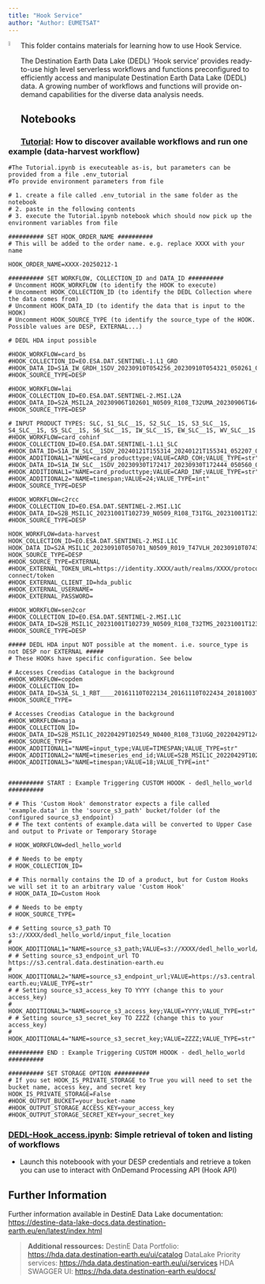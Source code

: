 ```yaml
---
title: "Hook Service"
author: "Author: EUMETSAT"
---
```


<img style="float:left; width:5%" src="../img/EUMETSAT-icon.png"/>
This folder contains materials for learning how to use Hook Service. 

The Destination Earth Data Lake (DEDL) ‘Hook service’ provides ready-to-use high level serverless workflows and functions preconfigured to efficiently access and manipulate Destination Earth Data Lake (DEDL) data. A growing number of workflows and functions will provide on-demand capabilities for the diverse data analysis needs.

## Notebooks


### [Tutorial](): How to discover available workflows and run one example (data-harvest workflow)


```shell
#The Tutorial.ipynb is executeable as-is, but parameters can be provided from a file .env_tutorial
#To provide environment parameters from file

# 1. create a file called .env_tutorial in the same folder as the notebook
# 2. paste in the following contents
# 3. execute the Tutorial.ipynb notebook which should now pick up the environment variables from file

########## SET HOOK_ORDER_NAME ##########
# This will be added to the order name. e.g. replace XXXX with your name

HOOK_ORDER_NAME=XXXX-20250212-1

########## SET WORKFLOW, COLLECTION_ID and DATA_ID ##########
# Uncomment HOOK_WORKFLOW (to identify the HOOK to execute)
# Uncomment HOOK_COLLECTION_ID (to identify the DEDL Collection where the data comes from)
# Uncomment HOOK_DATA_ID (to identify the data that is input to the HOOK)
# Uncomment HOOK_SOURCE_TYPE (to identify the source_type of the HOOK. Possible values are DESP, EXTERNAL...)

# DEDL HDA input possible

#HOOK_WORKFLOW=card_bs
#HOOK_COLLECTION_ID=EO.ESA.DAT.SENTINEL-1.L1_GRD
#HOOK_DATA_ID=S1A_IW_GRDH_1SDV_20230910T054256_20230910T054321_050261_060CD9_BF21.SAFE
#HOOK_SOURCE_TYPE=DESP

#HOOK_WORKFLOW=lai
#HOOK_COLLECTION_ID=EO.ESA.DAT.SENTINEL-2.MSI.L2A
#HOOK_DATA_ID=S2A_MSIL2A_20230906T102601_N0509_R108_T32UMA_20230906T164400.SAFE
#HOOK_SOURCE_TYPE=DESP

# INPUT PRODUCT TYPES: SLC, S1_SLC__1S, S2_SLC__1S, S3_SLC__1S, S4_SLC__1S, S5_SLC__1S, S6_SLC__1S, IW_SLC__1S, EW_SLC__1S, WV_SLC__1S
#HOOK_WORKFLOW=card_cohinf
#HOOK_COLLECTION_ID=EO.ESA.DAT.SENTINEL-1.L1_SLC
#HOOK_DATA_ID=S1A_IW_SLC__1SDV_20240121T155314_20240121T155341_052207_064FA6_3AB9
#HOOK_ADDITIONAL1="NAME=card_producttype;VALUE=CARD_COH;VALUE_TYPE=str"
#HOOK_DATA_ID=S1A_IW_SLC__1SDV_20230930T172417_20230930T172444_050560_06170F_59DF
#HOOK_ADDITIONAL1="NAME=card_producttype;VALUE=CARD_INF;VALUE_TYPE=str"
#HOOK_ADDITIONAL2="NAME=timespan;VALUE=24;VALUE_TYPE=int"
#HOOK_SOURCE_TYPE=DESP

#HOOK_WORKFLOW=c2rcc
#HOOK_COLLECTION_ID=EO.ESA.DAT.SENTINEL-2.MSI.L1C
#HOOK_DATA_ID=S2B_MSIL1C_20231001T102739_N0509_R108_T31TGL_20231001T123227
#HOOK_SOURCE_TYPE=DESP

HOOK_WORKFLOW=data-harvest
HOOK_COLLECTION_ID=EO.ESA.DAT.SENTINEL-2.MSI.L1C
HOOK_DATA_ID=S2A_MSIL1C_20230910T050701_N0509_R019_T47VLH_20230910T074321.SAFE
HOOK_SOURCE_TYPE=DESP
#HOOK_SOURCE_TYPE=EXTERNAL
#HOOK_EXTERNAL_TOKEN_URL=https://identity.XXXX/auth/realms/XXXX/protocol/openid-connect/token
#HOOK_EXTERNAL_CLIENT_ID=hda_public
#HOOK_EXTERNAL_USERNAME=
#HOOK_EXTERNAL_PASSWORD=

#HOOK_WORKFLOW=sen2cor
#HOOK_COLLECTION_ID=EO.ESA.DAT.SENTINEL-2.MSI.L1C
#HOOK_DATA_ID=S2B_MSIL1C_20231001T102739_N0509_R108_T32TMS_20231001T123227
#HOOK_SOURCE_TYPE=DESP

##### DEDL HDA input NOT possible at the moment. i.e. source_type is not DESP nor EXTERNAL #####
# These HOOKs have specific configuration. See below

# Accesses Creodias Catalogue in the background
#HOOK_WORKFLOW=copdem
#HOOK_COLLECTION_ID=
#HOOK_DATA_ID=S3A_SL_1_RBT____20161110T022134_20161110T022434_20181003T070309_0179_010_374______LR1_R_NT_003.SEN3
#HOOK_SOURCE_TYPE=

# Accesses Creodias Catalogue in the background
#HOOK_WORKFLOW=maja
#HOOK_COLLECTION_ID=
#HOOK_DATA_ID=S2B_MSIL1C_20220429T102549_N0400_R108_T31UGQ_20220429T124017.SAFE
#HOOK_SOURCE_TYPE=
#HOOK_ADDITIONAL1="NAME=input_type;VALUE=TIMESPAN;VALUE_TYPE=str"
#HOOK_ADDITIONAL2="NAME=timeseries_end_id;VALUE=S2B_MSIL1C_20220429T102549_N0400_R108_T31UGQ_20220429T124017.SAFE;VALUE_TYPE=str"
#HOOK_ADDITIONAL3="NAME=timespan;VALUE=18;VALUE_TYPE=int"


########## START : Example Triggering CUSTOM HOOOK - dedl_hello_world ##########

# # This 'Custom Hook' demonstrator expects a file called 'example.data' in the 'source_s3_path' bucket/folder (of the configured source_s3_endpoint)
# # The text contents of example.data will be converted to Upper Case and output to Private or Temporary Storage

# HOOK_WORKFLOW=dedl_hello_world

# # Needs to be empty
# HOOK_COLLECTION_ID=

# # This normally contains the ID of a product, but for Custom Hooks we will set it to an arbitrary value 'Custom Hook'
# HOOK_DATA_ID=Custom Hook

# # Needs to be empty
# HOOK_SOURCE_TYPE=

# # Setting source_s3_path TO s3://XXXX/dedl_hello_world/input_file_location
# HOOK_ADDITIONAL1="NAME=source_s3_path;VALUE=s3://XXXX/dedl_hello_world/input_file_location;VALUE_TYPE=str"
# # Setting source_s3_endpoint_url TO https://s3.central.data.destination-earth.eu
# HOOK_ADDITIONAL2="NAME=source_s3_endpoint_url;VALUE=https://s3.central.data.destination-earth.eu;VALUE_TYPE=str"
# # Setting source_s3_access_key TO YYYY (change this to your access_key)
# HOOK_ADDITIONAL3="NAME=source_s3_access_key;VALUE=YYYY;VALUE_TYPE=str"
# # Setting source_s3_secret_key TO ZZZZ (change this to your access_key)
# HOOK_ADDITIONAL4="NAME=source_s3_secret_key;VALUE=ZZZZ;VALUE_TYPE=str"

########## END : Example Triggering CUSTOM HOOOK - dedl_hello_world ##########

########## SET STORAGE OPTION ##########
# If you set HOOK_IS_PRIVATE_STORAGE to True you will need to set the bucket name, access key, and secret key
HOOK_IS_PRIVATE_STORAGE=False
#HOOK_OUTPUT_BUCKET=your_bucket-name
#HOOK_OUTPUT_STORAGE_ACCESS_KEY=your_access_key
#HOOK_OUTPUT_STORAGE_SECRET_KEY=your_secret_key

```


### [DEDL-Hook_access.ipynb](): Simple retrieval of token and listing of workflows

- Launch this noteboook with your DESP credentials and retrieve a token you can use to interact with OnDemand Processing API (Hook API)



## Further Information

Further information available in DestinE Data Lake documentation: https://destine-data-lake-docs.data.destination-earth.eu/en/latest/index.html

>**Additional ressources:**
>DestinE Data Portfolio: https://hda.data.destination-earth.eu/ui/catalog
>DataLake Priority services: https://hda.data.destination-earth.eu/ui/services 
>HDA SWAGGER UI: https://hda.data.destination-earth.eu/docs/